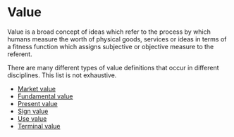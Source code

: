 # Value
Value is a broad concept of ideas which refer to the process by which humans measure the worth of physical goods, services or ideas in terms of a fitness function which assigns subjective or objective measure to the referent. 

There are many different types of value definitions that occur in different disciplines. This list is not exhaustive.

* [Market value](market-value.md)
* [Fundamental value](fundamental-value.md)
* [Present value](present-value.md)
* [Sign value](sign-value.md)
* [Use value](use-value.md)
* [Terminal value](terminal-value.md)